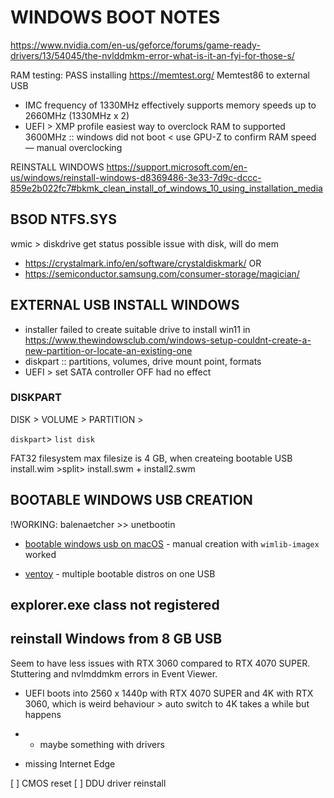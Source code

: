 # WINDOWS BOOT NOTES

<https://www.nvidia.com/en-us/geforce/forums/game-ready-drivers/13/54045/the-nvlddmkm-error-what-is-it-an-fyi-for-those-s/>

RAM testing: PASS
installing <https://memtest.org/> Memtest86 to external USB

- IMC frequency of 1330MHz effectively supports memory speeds up to 2660MHz (1330MHz x 2)
- UEFI > XMP profile easiest way to overclock RAM to supported 3600MHz :: windows did not boot < use GPU-Z to confirm RAM speed
— manual overclocking

REINSTALL WINDOWS
<https://support.microsoft.com/en-us/windows/reinstall-windows-d8369486-3e33-7d9c-dccc-859e2b022fc7#bkmk_clean_install_of_windows_10_using_installation_media>

## BSOD NTFS.SYS

wmic > diskdrive get status
possible issue with disk, will do mem

- <https://crystalmark.info/en/software/crystaldiskmark/> OR
- <https://semiconductor.samsung.com/consumer-storage/magician/>

## EXTERNAL USB INSTALL WINDOWS

- installer failed to create suitable drive to install win11 in
<https://www.thewindowsclub.com/windows-setup-couldnt-create-a-new-partition-or-locate-an-existing-one>
- diskpart :: partitions, volumes, drive mount point, formats
- UEFI > set SATA controller OFF had no effect

### DISKPART

DISK > VOLUME > PARTITION >

`diskpart`> `list disk`

FAT32 filesystem max filesize is 4 GB, when createing bootable USB install.wim >split> install.swm + install2.swm

## BOOTABLE WINDOWS USB CREATION

!WORKING: balenaetcher >> unetbootin

- [bootable windows usb on macOS](https://onmac.net/create-bootable-windows-usb-on-mac/) - manual creation with `wimlib-imagex` worked

- [ventoy](https://itsfoss.com/use-ventoy/) - multiple bootable distros on one USB

## explorer.exe class not registered

## reinstall Windows from 8 GB USB

Seem to have less issues with RTX 3060 compared to RTX 4070 SUPER. Stuttering and nvlmddmkm errors in Event Viewer.

- UEFI boots into 2560 x 1440p with RTX 4070 SUPER and 4K with RTX 3060, which is weird behaviour > auto switch to 4K takes a while but happens
- - maybe something with drivers

- missing Internet Edge

[ ] CMOS reset
[ ] DDU driver reinstall
